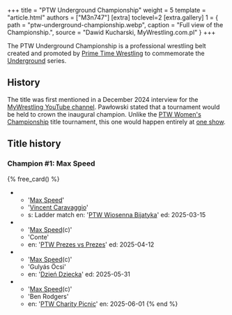 +++
title = "PTW Underground Championship"
weight = 5
template = "article.html"
authors = ["M3n747"]
[extra]
toclevel=2
[extra.gallery]
1 = { path = "ptw-underground-championship.webp", caption = "Full view of the Championship.", source = "Dawid Kucharski, MyWrestling.com.pl" }
+++

The PTW Underground Championship is a professional wrestling belt created and promoted by [Prime Time Wrestling](@/o/ptw.md) to commemorate the [Underground](@/e/underground.md) series.

<!-- more -->

## History

The title was first mentioned in a December 2024 interview for the [MyWrestling YouTube channel][pawłowski-my-wrestling-live]. Pawłowski stated that a tournament would be held to crown the inaugural champion. Unlike the [PTW Women's Championship](@/c/ptw-womens-championship.md) title tournament, this one would happen entirely at [one show](@/e/ptw/2025-02-15-ptw-wrestlingowe-walentynki.md).

## Title history

### Champion #1: Max Speed

{% free_card() %}
- - '[Max Speed](@/w/max-speed.md)'
  - '[Vincent Caravaggio](@/w/vincent-caravaggio.md)'
  - s: Ladder match
    en: '[PTW Wiosenna Bijatyka](@/e/ptw/2025-03-15-ptw-wiosenna-bijatyka.md)'
    ed: 2025-03-15
- - '[Max Speed](@/w/max-speed.md)(c)'
  - 'Conte'
  - en: '[PTW Prezes vs Prezes](@/e/ptw/2025-04-12-ptw-prezes-vs-prezes.md)'
    ed: 2025-04-12
- - '[Max Speed](@/w/max-speed.md)(c)'
  - 'Gulyás Öcsi'
  - en: '[Dzień Dziecka](@/e/ptw/2025-05-31-ptw-dzien-dziecka.md)'
    ed: 2025-05-31
- - '[Max Speed](@/w/max-speed.md)(c)'
  - 'Ben Rodgers'
  - en: '[PTW Charity Picnic](@/e/ptw/2025-06-01-ptw-charity-picnic.md)'
    en: 2025-06-01
{% end %}

[pawłowski-my-wrestling-live]: https://www.youtube.com/watch?v=D4kwKCFbY9c

